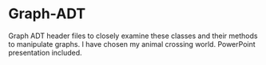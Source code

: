 # Graph-ADT
Graph ADT header files to closely examine these classes and their methods to manipulate graphs. I have chosen my animal crossing world. PowerPoint presentation included.
